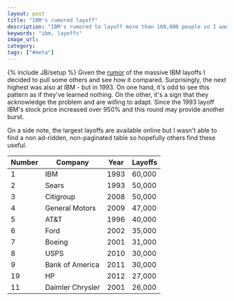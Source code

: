 ```yaml
---
layout: post
title: "IBM's rumored layoff"
description: "IBM's rumored to layoff more than 100,000 people so I wanted to see how it compared against others."
keywords: "ibm, layoffs"
image_url:
category:
tags: ["#meta"]
---
```

{% include JB/setup %}
Given the <a href="http://www.itworld.com/article/2875112/ibm-is-about-to-get-hit-with-a-massive-reorg-and-layoffs.html" target="_blank">rumor</a> of the massive IBM layoffs I decided to pull some others and see how it compared. Surprisingly, the next highest was also at IBM - but in 1993. On one hand, it's odd to see this pattern as if they've learned nothing. On the other, it's a sign that they acknowledge the problem and are willing to adapt. Since the 1993 layoff IBM's stock price increased over 950% and this round may provide another burst.

On a side note, the largest layoffs are available online but I wasn't able to find a non ad-ridden, non-paginated table so hopefully others find these useful.

<table class="table">
  <thead>
    <tr>
      <th>Number</th>
      <th>Company</th>
      <th>Year</th>
      <th>Layoffs</th>
    </tr>
  </thead>
  <tbody>
    <tr>
      <td>1</td>
      <td>IBM</td>
      <td>1993</td>
      <td>60,000</td>
    </tr>
    <tr>
      <td>2</td>
      <td>Sears</td>
      <td>1993</td>
      <td>50,000</td>
    </tr>
    <tr>
      <td>3</td>
      <td>Citigroup</td>
      <td>2008</td>
      <td>50,000</td>
    </tr>
    <tr>
      <td>4</td>
      <td>General Motors</td>
      <td>2009</td>
      <td>47,000</td>
    </tr>
    <tr>
      <td>5</td>
      <td>AT&amp;T</td>
      <td>1996</td>
      <td>40,000</td>
    </tr>
    <tr>
      <td>6</td>
      <td>Ford</td>
      <td>2002</td>
      <td>35,000</td>
    </tr>
    <tr>
      <td>7</td>
      <td>Boeing</td>
      <td>2001</td>
      <td>31,000</td>
    </tr>
    <tr>
      <td>8</td>
      <td>USPS</td>
      <td>2010</td>
      <td>30,000</td>
    </tr>
    <tr>
      <td>9</td>
      <td>Bank of America</td>
      <td>2011</td>
      <td>30,000</td>
    </tr>
    <tr>
      <td>19</td>
      <td>HP</td>
      <td>2012</td>
      <td>27,000</td>
    </tr>
    <tr>
      <td>11</td>
      <td>Daimler Chrysler</td>
      <td>2001</td>
      <td>26,000</td>
    </tr>
  </tbody>
</table>